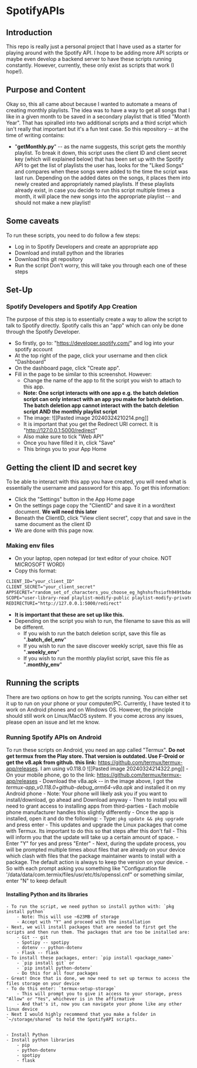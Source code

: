 # SpotifyAPIs

## Introduction

This repo is really just a personal project that I have used as a starter for playing around with the Spotify API. I hope to be adding more API scripts or maybe even develop a backend server to have these scripts running constantly. However, currently, these only exist as scripts that work (I hope!).

## Purpose and Content

Okay so, this all came about because I wanted to automate a means of creating monthly playlists. The idea was to have a way to get all songs that I like in a given month to be saved in a secondary playlist that is titled "Month Year". That has spiralled into two additional scripts and a third script which isn't really that important but it's a fun test case. So this repository -- at the time of writing contains:

- "**getMonthly.py**" -- as the name suggests, this script gets the monthly playlist. To break it down, this script uses the client ID and client secret key (which will explained below) that has been set up with the Spotify API to get the list of playlists the user has, looks for the "Liked Songs" and compares when these songs were added to the time the script was last run. Depending on the added dates on the songs, it places them into newly created and appropriately named playlists. If these playlists already exist, in case you decide to run this script multiple times a month, it will place the new songs into the appropriate playlist -- and should not make a new playlist!

## Some caveats

To run these scripts, you need to do follow a few steps:
- Log in to Spotify Developers and create an appropriate app
- Download and install python and the libraries
- Download this git repository
- Run the script
Don't worry, this will take you through each one of these steps

## Set-Up

### Spotify Developers and Spotify App Creation

The purpose of this step is to essentially create a way to allow the script to talk to Spotify directly. Spotify calls this an "app" which can only be done through the Spotify Developer.
- So firstly, go to: "https://developer.spotify.com/" and log into your spotify account
- At the top right of the page, click your username and then click "Dashboard"
- On the dashboard page, click "Create app". 
- Fill in the page to be similar to this screenshot. However:
    - Change the name of the app to fit the script you wish to attach to this app. 
    - **Note: One script interacts with one app e.g. the batch deletion script can only interact with an app you make for batch deletion. The batch deletion app cannot interact with the batch deletion script AND the monthly playlist script**
    - The image: ![[Pasted image 20240324210214.png]]
    - It is important that you get the Redirect URI correct. It is "http://127.0.0.1:5000/redirect"
    - Also make sure to tick "Web API"
    - Once you have filled it in, click "Save"
    - This brings you to your App Home
## Getting the client ID and secret key
To be able to interact with this app you have created, you will need what is essentially the username and password for this app. To get this information:
- Click the "Settings" button in the App Home page
- On the settings page copy the "ClientID" and save it in a word/text document. **We will need this later**
- Beneath the ClientID, click "View client secret", copy that and save in the same document as the client ID
- We are done with this page now.

### Making env files

- On your laptop, open notepad (or text editor of your choice. NOT MICROSOFT WORD)
- Copy this format:
```txt
CLIENT_ID="your_client_ID"
CLIENT_SECRET="your_client_secret"
APPSECRET="random_set_of_characters_you_choose_eg_hghshsfhsiofh949tbdadsfih"
SCOPE="user-library-read playlist-modify-public playlist-modify-private"
REDIRECTURI="http://127.0.0.1:5000/redirect"
```
- **It is important that these are set up like this.**
- Depending on the script you wish to run, the filename to save this as will be different. 
    - If you wish to run the batch deletion script, save this file as "**.batch_del_env**" 
    - If you wish to run the save discover weekly script, save this file as "**.weekly_env**" 
    - If you wish to run the monthly playlist script, save this file as "**.monthly_env**" 

## Running the scripts

There are two options on how to get the scripts running. You can either set it up to run on your phone or your computer/PC. Currently, I have tested it to work on Android phones and on Windows OS. However, the principle should still work on Linux/MacOS system. If you come across any issues, please open an issue and let me know.

### Running Spotify APIs on Android

To run these scripts on Android, you need an app called "Termux". **Do not get termux from the Play store. That version is outdated. Use F-Droid or get the v8.apk from github. this link:** https://github.com/termux/termux-app/releases. I am using v0.118.0 ![[Pasted image 20240324214322.png]]
    - On your mobile phone, go to the link: https://github.com/termux/termux-app/releases
    - Download the v8a.apk -- in the image above, I got the *termux-app_v0.118.0+github-debug_arm64-v8a.apk* and installed it on my Android phone
        - Note: Your phone will likely ask you if you want to install/download, go ahead and Download anyway
        - Then to install you will need to grant access to installing apps from third-parties
        - Each mobile phone manufacturer handles this slightly differently
    - Once the app is installed, open it  and do the following:
        - Type: `pkg update && pkg upgrade` and press enter
            - This updates and upgrade the Linux packages that come with Termux. Its important to do this so that steps after this don't fail
        - This will inform you that the update will take up a certain amount of space.
        - Enter "Y" for yes and press "Enter"
        - Next, during the update process, you will be prompted multiple times about files that are already on your device which clash with files that the package maintainer wants to install with a package. The default action is always to keep the version on your device. 
        - So with each prompt asking you something like "Configuration file '/data/data/com.termix/files/usr/etc/tls/openssl.cnf" or something similar, enter "N" to keep default

#### Installing Python and its libraries

    - To run the script, we need python so install python with: `pkg install python`
        - Note: This will use ~623MB of storage
        - Accept with "Y" and proceed with the installation
    - Next, we will install packages that are needed to first get the scripts and then run them. The packages that are too be installed are:
        - Git -- git
        - Spotipy -- spotipy
        - dotenv -- python-dotenv
        - Flask -- flask
    - To install these packages, enter: `pip install <package_name>`
        - `pip install git` or 
        - `pip install python-dotenv`
        - Do this for all four packages
    - Great! Once that is done, we now need to set up termux to access the files storage on your device
    - To do this enter: `termux-setup-storage`
        - This will prompt you to give it access to your storage, press "Allow" or "Yes", whichever is in the affirmative
        - And that's it, now you can navigate your phone like any other linux device
    - Next I would highly recommend that you make a folder in `~/storage/shared` to hold the SpotifyAPI scripts. 


    - Install Python
    - Install python libraries
        - pip
        - python-dotenv
        - spotipy
        - flask
